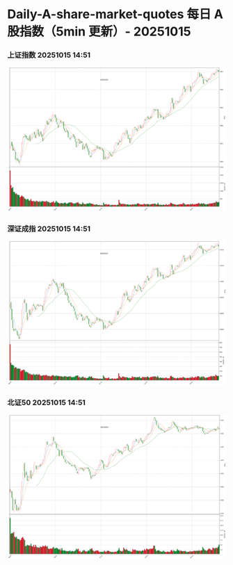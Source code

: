 
# Daily-A-share-market-quotes 每日 A 股指数（5min 更新）- 20251015

### 上证指数 20251015 14:51
![](./fig/2025/10/20251015-sh000001.png)

### 深证成指 20251015 14:51
![](./fig/2025/10/20251015-sz399001.png)

### 北证50 20251015 14:51
![](./fig/2025/10/20251015-bj899050.png)
